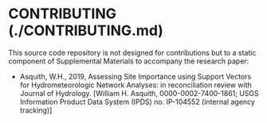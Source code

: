 # CONTRIBUTING (./CONTRIBUTING.md)

This source code repository is not designed for contributions but to a static component of Supplemental Materials to accompany the research paper:

* Asquith, W.H., 2019, Assessing Site Importance using Support Vectors for Hydrometeorologic Network Analyses: in reconciliation review with Journal of Hydrology. [William H. Asquith, 0000-0002-7400-1861; USGS Information Product Data System (IPDS) no. IP-104552 (internal agency tracking)]
